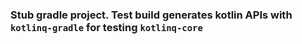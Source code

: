 ### Stub gradle project. Test build generates kotlin APIs with `kotlinq-gradle` for testing `kotlinq-core` 
